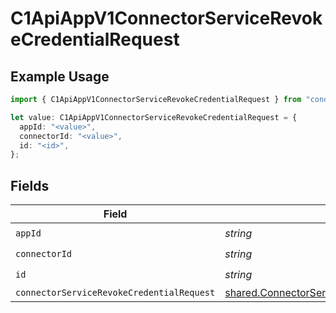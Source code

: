 # C1ApiAppV1ConnectorServiceRevokeCredentialRequest

## Example Usage

```typescript
import { C1ApiAppV1ConnectorServiceRevokeCredentialRequest } from "conductorone-sdk-typescript/sdk/models/operations";

let value: C1ApiAppV1ConnectorServiceRevokeCredentialRequest = {
  appId: "<value>",
  connectorId: "<value>",
  id: "<id>",
};
```

## Fields

| Field                                                                                                                   | Type                                                                                                                    | Required                                                                                                                | Description                                                                                                             |
| ----------------------------------------------------------------------------------------------------------------------- | ----------------------------------------------------------------------------------------------------------------------- | ----------------------------------------------------------------------------------------------------------------------- | ----------------------------------------------------------------------------------------------------------------------- |
| `appId`                                                                                                                 | *string*                                                                                                                | :heavy_check_mark:                                                                                                      | N/A                                                                                                                     |
| `connectorId`                                                                                                           | *string*                                                                                                                | :heavy_check_mark:                                                                                                      | N/A                                                                                                                     |
| `id`                                                                                                                    | *string*                                                                                                                | :heavy_check_mark:                                                                                                      | N/A                                                                                                                     |
| `connectorServiceRevokeCredentialRequest`                                                                               | [shared.ConnectorServiceRevokeCredentialRequest](../../../sdk/models/shared/connectorservicerevokecredentialrequest.md) | :heavy_minus_sign:                                                                                                      | N/A                                                                                                                     |